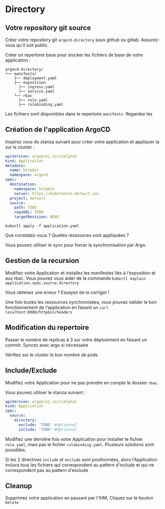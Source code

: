 # Directory

## Votre repository git source

Créer votre repository git `argocd-directory` sous github ou gitlab. Assurez-vous qu'il soit public.

Créer un repertoire base pour stocker les fichiers de base de votre application : 

```
argocd-directory/
└── manifests/
    ├── deployment.yaml
    ├── exposition
      ├── ingress.yaml
      ├── service.yaml
    └── rbac
      ├── role.yaml
      ├── rolebinding.yaml
```

Les fichiers sont disponibles dans le repertoire `manifests`. Regardez les

## Création de l'application ArgoCD

Inspirez vous du stanza suivant pour créer votre application et appliquer la sur le cluster :

```yaml
apiVersion: argoproj.io/v1alpha1
kind: Application
metadata:
  name: httpbin
  namespace: argocd
spec:
  destination:
    namespace: httpbin
    server: https://kubernetes.default.svc
  project: default
  source:
    path: TODO
    repoURL: TODO
    targetRevision: HEAD
```

`kubectl apply -f application.yaml`

Que constatez-vous ? Quelles ressources sont appliquées ?

Vous pouvez utiliser le sync pour forcer la synchronisation par Argo.

## Gestion de la recursion

Modifiez votre Application et installez les manifestes liés à l'exposition et aux rbac. Vous pouvez vous aider de la commande `kubectl explain application.spec.source.directory`

Vous obtenez une erreur ? Essayez de la corriger !

Une fois toutes les ressources synchronisées, vous pouvez valider le bon fonctionnement de l'application en faisant un `curl localhost:8080/httpbin/headers`

## Modification du repertoire

Passer le nombre de replicas à 3 sur votre déploiement en faisant un commit. Syncez avec argo si nécessaire

Vérifiez sur le cluster le bon nombre de pods

## Include/Exclude

Modifiez votre Application pour ne pas prendre en compte le dossier `rbac`.

Vous pouvez utiliser le stanza suivant : 

```yaml
apiVersion: argoproj.io/v1alpha1
kind: Application
spec:
  source:
    directory:
      exclude: 'TODO' #Optionnal
      include: 'TODO' #Optionnal
```

Modifiez une dernière fois votre Application pour installer le fichier `role.yaml`, mais pas le fichier `rolebinding.yaml`. Plusieurs solutions sont possibles.

Si les 2 directives `include` et `exclude` sont positionnées, alors l'Application inclura tous les fichiers qui correspondent au pattern d'include et qui ne correspondent pas au pattern d'exclude

## Cleanup

Supprimez votre application en passant par l'IHM, Cliquez sur le bouton `Delete`
